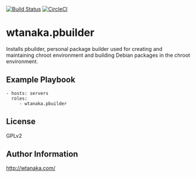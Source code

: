 [![Build Status](https://travis-ci.org/wtanaka/ansible-role-pbuilder.svg?branch=master)](https://travis-ci.org/wtanaka/ansible-role-pbuilder)
[![CircleCI](https://circleci.com/gh/wtanaka/ansible-role-pbuilder.svg?style=svg)](https://circleci.com/gh/wtanaka/ansible-role-pbuilder)

wtanaka.pbuilder
================

Installs pbuilder, personal package builder used for creating and
maintaining chroot environment and building Debian packages in the
chroot environment.

Example Playbook
----------------

    - hosts: servers
      roles:
         - wtanaka.pbuilder

License
-------

GPLv2

Author Information
------------------

http://wtanaka.com/
